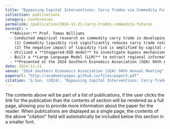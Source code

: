 ```yaml
---
title: "Bypassing Capital Interventions: Carry Trades via Commodity Futures Market"
collection: publications
category: conferences
permalink: /publication/2024-11-21-carry-trades-commodity-futures
excerpt: >
  **Advisor:** Prof. Tomas Williams  
  - Conducted empirical research on commodity carry trade in developing countries, testing two key hypotheses:  
    (1) Commodity liquidity risk significantly reduces carry trade returns (estimated impact: -0.226).  
    (2) The negative impact of liquidity risk is amplified by capital controls.  
  - Utilized a **Staggered-DID model** to investigate bypass mechanisms in response to diverse capital control policies. The analysis was based on **daily capital intervention data (4,000 events)** from the Global Trade Alert (GTA) dataset.  
  - Built a **Large Language Model (LLM)** to extract regional information from **25,035 commodity contracts** in the Refinitiv dataset. Merged this with Bloomberg’s daily carry trade returns to assess the influence of liquidity risk on carry trade returns and develop a quantitative model for the **commodity-carry trade market equilibrium**.  
  - **Presented at the 2024 Southern Economics Association (SEA) 94th Annual Meeting** on November 2024.
date: 2024-11-21
venue: "2024 Southern Economics Association (SEA) 94th Annual Meeting"
paperurl: "http://academicpages.github.io/files/paper2.pdf"
citation: 'G.Sun. (2024). "Bypassing Capital Interventions: Carry Trades via Commodity Futures Market." <i>2024 Southern Economics Association (SEA) 94th Annual Meeting</i>.'
---
```


The contents above will be part of a list of publications, if the user clicks the link for the publication than the contents of section will be rendered as a full page, allowing you to provide more information about the paper for the reader. When publications are displayed as a single page, the contents of the above "citation" field will automatically be included below this section in a smaller font.
